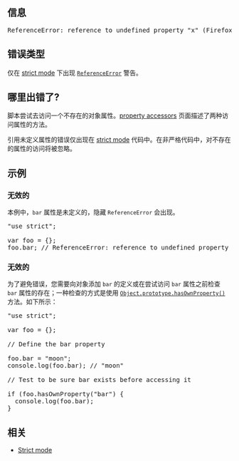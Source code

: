 ## 信息

<pre class="syntaxbox">ReferenceError: reference to undefined property "x" (Firefox)
</pre>

## 错误类型

仅在 [strict mode](/zh-CN/docs/Web/JavaScript/Reference/Strict_mode) 下出现 [`ReferenceError`](/zh-CN/docs/Web/JavaScript/Reference/Global_Objects/ReferenceError "ReferenceError（引用错误） 对象表明一个不存在的变量被引用。") 警告。

## 哪里出错了?

脚本尝试去访问一个不存在的对象属性。[property accessors](/en-US/docs/Web/JavaScript/Reference/Operators/Property_Accessors) 页面描述了两种访问属性的方法。

引用未定义属性的错误仅出现在 [strict mode](/zh-CN/docs/Web/JavaScript/Reference/Strict_mode) 代码中。在非严格代码中，对不存在的属性的访问将被忽略。

## 示例

### 无效的

本例中，`bar` 属性是未定义的，隐藏 `ReferenceError` 会出现。

<pre class="brush: js example-bad">"use strict"; 

var foo = {};
foo.bar; // ReferenceError: reference to undefined property "bar"
</pre>

### 无效的

为了避免错误，您需要向对象添加 `bar` 的定义或在尝试访问 `bar` 属性之前检查 `bar` 属性的存在；一种检查的方式是使用 [`Object.prototype.hasOwnProperty()`](/zh-CN/docs/Web/JavaScript/Reference/Global_Objects/Object/hasOwnProperty "hasOwnProperty() 方法会返回一个布尔值，其用来判断某个对象是否含有指定的属性。") 方法。如下所示：

<pre class="brush: js example-good">"use strict";

var foo = {};

// Define the bar property

foo.bar = "moon";
console.log(foo.bar); // "moon"

// Test to be sure bar exists before accessing it

if (foo.hasOwnProperty("bar") {
  console.log(foo.bar);
}</pre>

## 相关

*   [Strict mode](/en-US/docs/Web/JavaScript/Reference/Strict_mode)